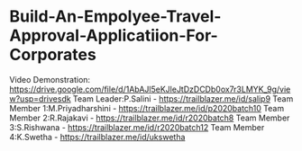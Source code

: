 # Build-An-Empolyee-Travel-Approval-Applicatiion-For-Corporates

Video Demonstration: https://drive.google.com/file/d/1AbAJl5eKJleJtDzDCDb0ox7r3LMYK_9g/view?usp=drivesdk
Team Leader:P.Salini - https://trailblazer.me/id/salip9
Team Member 1:M.Priyadharshini - https://trailblazer.me/id/p2020batch10
Team Member 2:R.Rajakavi - https://trailblazer.me/id/r2020batch8
Team Member 3:S.Rishwana - https://trailblazer.me/id/r2020batch12
Team Member 4:K.Swetha - https://trailblazer.me/id/ukswetha
